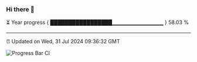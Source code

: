### Hi there 👋

⏳ Year progress { █████████████████▁▁▁▁▁▁▁▁▁▁▁▁▁ } 58.03 %

---

⏰ Updated on Wed, 31 Jul 2024 09:36:32 GMT

![Progress Bar CI](https://github.com/IshwaranRudhara/GIT-ACTION/workflows/Progress%20Bar%20CI/badge.svg)
